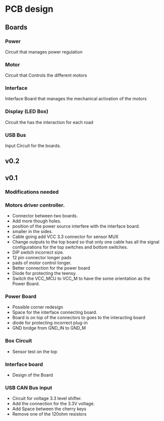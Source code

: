 #  PCB design

## Boards

### Power

  Circuit that manages power regulation

### Motor

  Circuit that Controls the different motors

### Interface
  Interface Board that manages the mechanical activation of the motors

### Display (LED Box)
  Circuit the has the interaction for each road

### USB Bus
  Input Circuit for the boards.

## v0.2

## v0.1

### Modifications needed

### Motors driver controller.

- Connector between two boards.
- Add more though holes.
- position of the power source interfere with the interface board.
- smaller in the sides.
- Cable going add VCC 3.3 connector for sensor MUX
- Change outputs to the top board so that only one cable has all the signal configurations for the top switches and bottom switches.
- DIP switch incorrect size.
- 12 pin connector longer pads
- pads of motor control longer.
- Better connection for the power board
- Diode for protecting the teensy.
- Switch the VCC_MCU to VCC_M to have the some orientation as the Power Board.

### Power Board

- Possible corner redesign
- Space for the interface connecting board.
- Board is on top of the connectors to goes to the interacting board
- diode for protecting incorrect plug-in
- GND bridge from GND_IN to GND_M


### Box Circuit

- Sensor test on the top

### Interface board

- Design of the Board

### USB CAN Bus input


- Circuit for voltage 3.3 level shifter.
- Add the connection for the 3.3V voltage.
- Add Space between the cherry keys
- Remove one of the 120ohm resistors
